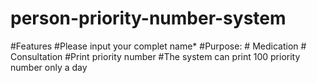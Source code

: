 # person-priority-number-system

#Features 
  #Please input your complet name*
  #Purpose:
        # Medication
        # Consultation
  #Print priority number
  #The system can print 100 priority number only a day
